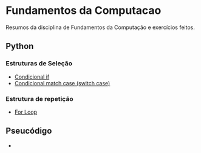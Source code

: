 # Fundamentos da Computacao
Resumos da disciplina de Fundamentos da Computação e exercícios feitos.

## Python

### Estruturas de Seleção
- [Condicional if](https://github.com/matebeing/fundamentosdacomputacao/blob/main/estruturas_de_selecao.ipynb)
- [Condicional match case (switch case)](https://github.com/matebeing/fundamentosdacomputacao/blob/main/estruturas_de_selecao.ipynb)


### Estrutura de repetição
  - [For Loop](https://github.com/matebeing/fundamentosdacomputacao/blob/main/estrutura_de_repeticao.ipynb)

## Pseucódigo

-

